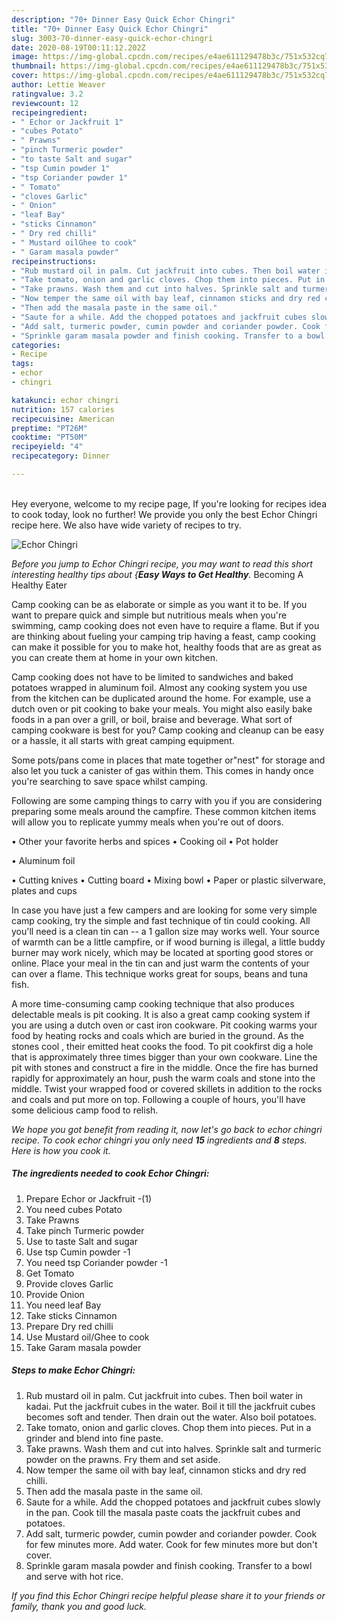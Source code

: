 ```yaml
---
description: "70+ Dinner Easy Quick Echor Chingri"
title: "70+ Dinner Easy Quick Echor Chingri"
slug: 3003-70-dinner-easy-quick-echor-chingri
date: 2020-08-19T00:11:12.202Z
image: https://img-global.cpcdn.com/recipes/e4ae611129478b3c/751x532cq70/echor-chingri-recipe-main-photo.jpg
thumbnail: https://img-global.cpcdn.com/recipes/e4ae611129478b3c/751x532cq70/echor-chingri-recipe-main-photo.jpg
cover: https://img-global.cpcdn.com/recipes/e4ae611129478b3c/751x532cq70/echor-chingri-recipe-main-photo.jpg
author: Lettie Weaver
ratingvalue: 3.2
reviewcount: 12
recipeingredient:
- " Echor or Jackfruit 1"
- "cubes Potato"
- " Prawns"
- "pinch Turmeric powder"
- "to taste Salt and sugar"
- "tsp Cumin powder 1"
- "tsp Coriander powder 1"
- " Tomato"
- "cloves Garlic"
- " Onion"
- "leaf Bay"
- "sticks Cinnamon"
- " Dry red chilli"
- " Mustard oilGhee to cook"
- " Garam masala powder"
recipeinstructions:
- "Rub mustard oil in palm. Cut jackfruit into cubes. Then boil water in kadai. Put the jackfruit cubes in the water. Boil it till the jackfruit cubes becomes soft and tender. Then drain out the water. Also boil potatoes."
- "Take tomato, onion and garlic cloves. Chop them into pieces. Put in a grinder and blend into fine paste."
- "Take prawns. Wash them and cut into halves. Sprinkle salt and turmeric powder on the prawns. Fry them and set aside."
- "Now temper the same oil with bay leaf, cinnamon sticks and dry red chilli."
- "Then add the masala paste in the same oil."
- "Saute for a while. Add the chopped potatoes and jackfruit cubes slowly in the pan. Cook till the masala paste coats the jackfruit cubes and potatoes."
- "Add salt, turmeric powder, cumin powder and coriander powder. Cook for few minutes more. Add water. Cook for few minutes more but don&#39;t cover."
- "Sprinkle garam masala powder and finish cooking. Transfer to a bowl and serve with hot rice."
categories:
- Recipe
tags:
- echor
- chingri

katakunci: echor chingri 
nutrition: 157 calories
recipecuisine: American
preptime: "PT26M"
cooktime: "PT50M"
recipeyield: "4"
recipecategory: Dinner

---
```

<br>
Hey everyone, welcome to my recipe page, If you're looking for recipes idea to cook today, look no further! We provide you only the best Echor Chingri recipe here. We also have wide variety of recipes to try.
<br>


![Echor Chingri](https://img-global.cpcdn.com/recipes/e4ae611129478b3c/751x532cq70/echor-chingri-recipe-main-photo.jpg)

<i>Before you jump to Echor Chingri recipe, you may want to read this short interesting healthy tips about {<strong>Easy Ways to Get Healthy</strong>.</i>
Becoming A Healthy Eater

    
Camp cooking can be as elaborate or simple as you want it to be. If you want to prepare quick and simple but nutritious meals when you're swimming, camp cooking does not even have to require a flame. But if you are thinking about fueling your camping trip having a feast, camp cooking can make it possible for you to make hot, healthy foods that are as great as you can create them at home in your own kitchen.

Camp cooking does not have to be limited to sandwiches and baked potatoes wrapped in aluminum foil.  Almost any cooking system you use from the kitchen can be duplicated around the home. For example, use a dutch oven or pit cooking to bake your meals. You might also easily bake foods in a pan over a grill, or boil, braise and beverage. What sort of camping cookware is best for you? Camp cooking and cleanup can be easy or a hassle, it all starts with great camping equipment.

Some pots/pans come in places that mate together or"nest" for storage and also let you tuck a canister of gas within them. This comes in handy once you're searching to save space whilst camping.

Following are some camping things to carry with you if you are considering preparing some meals around the campfire. These common kitchen items will allow you to replicate yummy meals when you're out of doors.


• Other your favorite herbs and spices
• Cooking oil
• Pot holder

• Aluminum foil

• Cutting knives
• Cutting board
• Mixing bowl
• Paper or plastic silverware, plates and cups

In case you have just a few campers and are looking for some very simple camp cooking, try the simple and fast technique of tin could cooking. All you'll need is a clean tin can -- a 1 gallon size may works well. Your source of warmth can be a little campfire, or if wood burning is illegal, a little buddy burner may work nicely, which may be located at sporting good stores or online. Place your meal in the tin can and just warm the contents of your can over a flame.  This technique works great for soups, beans and tuna fish.

A more time-consuming camp cooking technique that also produces delectable meals is pit cooking.  It is also a great camp cooking system if you are using a dutch oven or cast iron cookware. Pit cooking warms your food by heating rocks and coals which are buried in the ground. As the stones cool , their emitted heat cooks the food. To pit cookfirst dig a hole that is approximately three times bigger than your own cookware. Line the pit with stones and construct a fire in the middle. Once the fire has burned rapidly for approximately an hour, push the warm coals and stone into the middle. Twist your wrapped food or covered skillets in addition to the rocks and coals and put more on top. Following a couple of hours, you'll have some delicious camp food to relish.


<i>We hope you got benefit from reading it, now let's go back to echor chingri recipe. To cook echor chingri you only need <strong>15</strong> ingredients and <strong>8</strong> steps. Here is how you cook it.
</i>

##### The ingredients needed to cook Echor Chingri:

1. Prepare  Echor or Jackfruit -(1)
1. You need cubes Potato
1. Take  Prawns
1. Take pinch Turmeric powder
1. Use to taste Salt and sugar
1. Use tsp Cumin powder -1
1. You need tsp Coriander powder -1
1. Get  Tomato
1. Provide cloves Garlic
1. Provide  Onion
1. You need leaf Bay
1. Take sticks Cinnamon
1. Prepare  Dry red chilli
1. Use  Mustard oil/Ghee to cook
1. Take  Garam masala powder


##### Steps to make Echor Chingri:

1. Rub mustard oil in palm. Cut jackfruit into cubes. Then boil water in kadai. Put the jackfruit cubes in the water. Boil it till the jackfruit cubes becomes soft and tender. Then drain out the water. Also boil potatoes.
1. Take tomato, onion and garlic cloves. Chop them into pieces. Put in a grinder and blend into fine paste.
1. Take prawns. Wash them and cut into halves. Sprinkle salt and turmeric powder on the prawns. Fry them and set aside.
1. Now temper the same oil with bay leaf, cinnamon sticks and dry red chilli.
1. Then add the masala paste in the same oil.
1. Saute for a while. Add the chopped potatoes and jackfruit cubes slowly in the pan. Cook till the masala paste coats the jackfruit cubes and potatoes.
1. Add salt, turmeric powder, cumin powder and coriander powder. Cook for few minutes more. Add water. Cook for few minutes more but don&#39;t cover.
1. Sprinkle garam masala powder and finish cooking. Transfer to a bowl and serve with hot rice.




<i>If you find this Echor Chingri recipe helpful please share it to your friends or family, thank you and good luck.</i>

